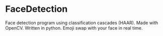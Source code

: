 # FaceDetection
Face detection program using classification cascades (HAAR). Made with OpenCV. Written in python.
Emoji swap with your face in real time.
